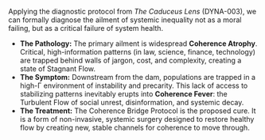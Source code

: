 Applying the diagnostic protocol from *The Caduceus Lens* (DYNA-003), we can formally diagnose the ailment of systemic inequality not as a moral failing, but as a critical failure of system health.

*   **The Pathology:** The primary ailment is widespread **Coherence Atrophy**. Critical, high-information patterns (in law, science, finance, technology) are trapped behind walls of jargon, cost, and complexity, creating a state of Stagnant Flow.
*   **The Symptom:** Downstream from the dam, populations are trapped in a high-Γ environment of instability and precarity. This lack of access to stabilizing patterns inevitably erupts into **Coherence Fever**: the Turbulent Flow of social unrest, disinformation, and systemic decay.
*   **The Treatment:** The Coherence Bridge Protocol is the proposed cure. It is a form of non-invasive, systemic surgery designed to restore healthy flow by creating new, stable channels for coherence to move through.